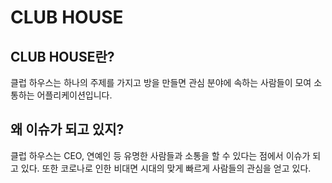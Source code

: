 # CLUB HOUSE

## CLUB HOUSE란?
클럽 하우스는 하나의 주제를 가지고 방을 만들면 관심 분야에 속하는 사람들이 모여 소통하는 어플리케이션입니다.

## 왜 이슈가 되고 있지?
클럽 하우스는 CEO, 연예인 등 유명한 사람들과 소통을 할 수 있다는 점에서 이슈가 되고 있다. 또한 코로나로 인한 비대면 시대의 맞게 빠르게 사람들의 관심을 얻고 있다.
